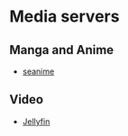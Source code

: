 # Media servers

## Manga and Anime

* [seanime](https://github.com/5rahim/seanime)

## Video

* [Jellyfin](https://github.com/5rahim/seanime)

